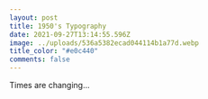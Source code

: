 ```yaml
---
layout: post
title: 1950's Typography
date: 2021-09-27T13:14:55.596Z
image: ../uploads/536a5382ecad044114b1a77d.webp
title_color: "#e0c440"
comments: false
---
```

Times are changing...